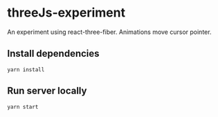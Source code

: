 # threeJs-experiment
An experiment using react-three-fiber. Animations move cursor pointer.

## Install dependencies
`yarn install`

## Run server locally
`yarn start`
